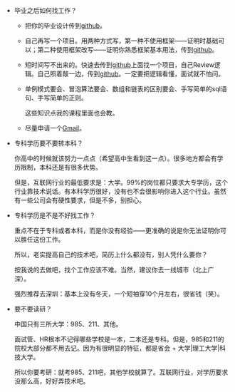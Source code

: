 

- 毕业之后如何找工作？

  - 把你的毕业设计传到[github](https://github.com/)。

  - 自己再写一个项目。用两种方式写，第一种不使用框架——证明时基础可以；第二种使用框架改写——证明你熟悉框架基本用法，传到[github](https://github.com/)。

  - 短时间写不出来的。快速去传到[github](https://github.com/)上面找一个项目，自己Review逻辑。自己照着敲一边，传到[github](https://github.com/)。一定要把逻辑看懂，面试就不怕问。

  - 单例模式要会、冒泡算法要会、数组和链表的区别要会、手写简单的sql语句、手写简单的正则。

    这些知识点我的课程里面也会教。

  - 尽量申请一个[Gmail](https://mail.google.com)。		

- 专科学历要不要转本科？

  你高中的时候就该努力一点点（希望高中生看到这一点）。很多地方都会有学历限制，本科还是有很多优势。

  但是，互联网行业的最低要求是：大学。99%的岗位都只要求大专学历，这个行业靠技术说话。有本科学历很好，没有也不会很影响你进入这个行业。虽然有一些公司会有硬性要求，但是不多，别担心。

- 专科学历是不是不好找工作？

  重点不在于专科或者本科，而是你没有经验——更准确的说是你无法证明你可以胜任这份工作。

  所以，老实提高自己的技术吧，简历上什么都没有，别人凭什么要你？

  按我说的去做吧，找个工作应该不难。当然，建议你去一线城市（北上广深）。

  强烈推荐去深圳：基本上没有冬天，一个短袖穿10个月左右，很省钱（笑）。

- 要不要读研？

  中国只有三所大学：985、211、其他。

  面试管、HR根本不记得哪些学校是一本，二本还是专科。但是，985和211的院校大部分都不用去记。因为有很明显的特征，都是省会 + 大学|理工大学|科技大学。

  所以你要考研：就考985、211吧，其他学校就算了。互联网行业，对学历要求没那么高，好好弄技术吧。

​         